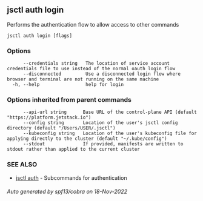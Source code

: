 ## jsctl auth login

Performs the authentication flow to allow access to other commands

```
jsctl auth login [flags]
```

### Options

```
      --credentials string   The location of service account credentials file to use instead of the normal oauth login flow
      --disconnected         Use a disconnected login flow where browser and terminal are not running on the same machine
  -h, --help                 help for login
```

### Options inherited from parent commands

```
      --api-url string      Base URL of the control-plane API (default "https://platform.jetstack.io")
      --config string       Location of the user's jsctl config directory (default "/Users/USER/.jsctl")
      --kubeconfig string   Location of the user's kubeconfig file for applying directly to the cluster (default "~/.kube/config")
      --stdout              If provided, manifests are written to stdout rather than applied to the current cluster
```

### SEE ALSO

* [jsctl auth](jsctl_auth.md)	 - Subcommands for authentication

###### Auto generated by spf13/cobra on 18-Nov-2022
